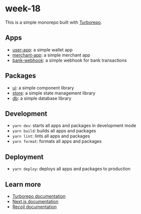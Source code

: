 # week-18

This is a simple monorepo built with [Turborepo](https://turborepo.org).

## Apps

- [user-app](apps/user-app): a simple wallet app
- [merchant-app](apps/merchant-app): a simple merchant app
- [bank-webhook](apps/bank-webhook): a simple webhook for bank transactions

## Packages

- [ui](packages/ui): a simple component library
- [store](packages/store): a simple state management library
- [db](packages/db): a simple database library

## Development

- `yarn dev`: starts all apps and packages in development mode
- `yarn build`: builds all apps and packages
- `yarn lint`: lints all apps and packages
- `yarn format`: formats all apps and packages

## Deployment

- `yarn deploy`: deploys all apps and packages to production

## Learn more

- [Turborepo documentation](https://turborepo.org/docs)
- [Next.js documentation](https://nextjs.org/docs)
- [Recoil documentation](https://recoiljs.org/docs/introduction/installation)
